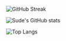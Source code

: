 ![GitHub Streak](https://streak-stats.demolab.com/?user=sudecakmak&theme=radical)

![Sude's GitHub stats](https://github-readme-stats.vercel.app/api?username=sudecakmak&show_icons=true&theme=midnight-purple)

![Top Langs](https://github-readme-stats.vercel.app/api/top-langs/?username=sudecakmak&layout=compact&theme=midnight-purple)
